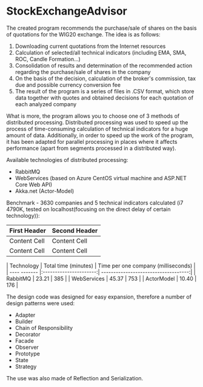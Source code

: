 # StockExchangeAdvisor

The created program recommends the purchase/sale of shares on the basis of quotations for the WIG20 exchange. The idea is as follows:

1. Downloading current quotations from the Internet resources
2. Calculation of selected/all technical indicators (including EMA, SMA, ROC, Candle Formation...)
3. Consolidation of results and determination of the recommended action regarding the purchase/sale of shares in the company
4. On the basis of the decision, calculation of the broker's commission, tax due and possible currency conversion fee
5. The result of the program is a series of files in .CSV format, which store data together with quotes and obtained decisions for each quotation of each analyzed company

What is more, the program allows you to choose one of 3 methods of distributed processing. 
Distributed processing was used to speed up the process of time-consuming calculation of technical indicators for a huge amount of data. 
Additionally, in order to speed up the work of the program, it has been adapted for parallel processing in places
where it affects performance (apart from segments processed in a distributed way).

Available technologies of distributed processing:

* RabbitMQ
* WebServices (based on Azure CentOS virtual machine and ASP.NET Core Web API)
* Akka.net (Actor-Model)

Benchmark - 3630 companies and 5 technical indicators calculated (i7 4790K, tested on localhost(focusing on the direct delay of certain technology)):

| First Header  | Second Header |
| ------------- | ------------- |
| Content Cell  | Content Cell  |
| Content Cell  | Content Cell  |

| Technology   | Total time (minutes)   | Time per one company (milliseconds)  |
| ---- ------- |:----------------------:| ------------------------------------:|
| RabbitMQ     | 23.21                  | 385                                  |
| WebServices  | 45.37                  | 753                                  |
| ActorModel   | 10.40                  | 176                                  |

The design code was designed for easy expansion, therefore a number of design patterns were used:

* Adapter
* Builder
* Chain of Responsibility
* Decorator
* Facade
* Observer
* Prototype
* State
* Strategy

The use was also made of Reflection and Serialization.
